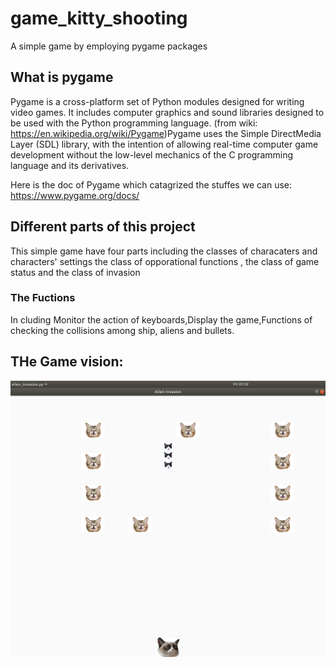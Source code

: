 # game_kitty_shooting
A simple game by employing pygame packages 
## What is pygame 
Pygame is a cross-platform set of Python modules designed for writing video games. It includes computer graphics and sound libraries designed to be used with the Python programming language. (from wiki: https://en.wikipedia.org/wiki/Pygame)Pygame uses the Simple DirectMedia Layer (SDL) library, with the intention of allowing real-time computer game development without the low-level mechanics of the C programming language and its derivatives.

Here is the doc of Pygame which catagrized the stuffes we can use: https://www.pygame.org/docs/ 

## Different parts of this project
This simple game have four parts including the classes of characaters and characters' settings
the class of opporational functions , the class of game status and the class of invasion 

### The Fuctions 
In cluding Monitor the action of keyboards,Display the game,Functions of checking the collisions among ship, aliens and bullets.

## THe Game vision:
![alt text](https://github.com/JKYang01/game_kitty_shooting/blob/master/image/Screenshot%20from%202018-12-28%2001-32-11.png)
